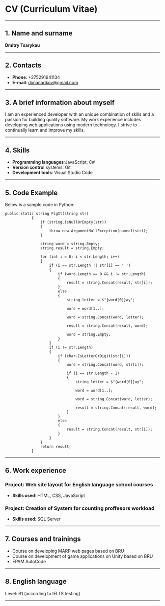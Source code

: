 # CV (Curriculum Vitae)
***

## 1. Name and surname
**Dmitry Tsarykau**
***

## 2. Contacts
- **Phone**: +375291941134
- **E-mail**: dimacarikov@gmail.com
***

## 3. A brief information about myself
I am an experienced developer with an unique combination of skills and a passion for building quality software. My work experience includes developing web applications using modern technology. I strive to continually learn and improve my skills.
***

## 4. Skills
- **Programming languages**:JavaScript, C#
- **Version control** systems: Git
- **Development tools**: Visual Studio Code
***

## 5. Code Example
Below is a sample code in Python:

```
public static string PigIt(string str)
            {
                if (string.IsNullOrEmpty(str))
                {
                    throw new ArgumentNullException(nameof(str));
                }

                string word = string.Empty;
                string result = string.Empty;

                for (int i = 0; i < str.Length; i++)
                {
                    if (i == str.Length || str[i] == ' ')
                    {
                        if (word.Length == 0 && i != str.Length)
                        {
                            result = string.Concat(result, str[i]);
                        }
                        else
                        {
                            string letter = $"{word[0]}ay";

                            word = word[1..];

                            word = string.Concat(word, letter);

                            result = string.Concat(result, word);

                            word = string.Empty;
                        }
                    }
                    if (i != str.Length)
                    {
                        if (char.IsLetterOrDigit(str[i]))
                        {
                            word = string.Concat(word, str[i]);

                            if (i == str.Length - 1)
                            {
                                string letter = $"{word[0]}ay";

                                word = word[1..];

                                word = string.Concat(word, letter);

                                result = string.Concat(result, word);
                            }
                        }
                        else
                        {
                            result = string.Concat(result, str[i]);
                        }
                    }
                }
                return result;
            }
```
***

## 6. Work experience

### Project: Web site layout for English language school courses

- **Skills used**: HTML, CSS, JavaScript

### Project: Creation of System for counting proffesors workload

- **Skills used**: SQL Server
***

## 7. Courses and trainings

- Course on developing MARP web pages based on BRU
- Course on development of game applications on Unity based on BRU
- EPAM AutoCode
***

## 8. English language

Level: B1 (according to IELTS testing)
***
